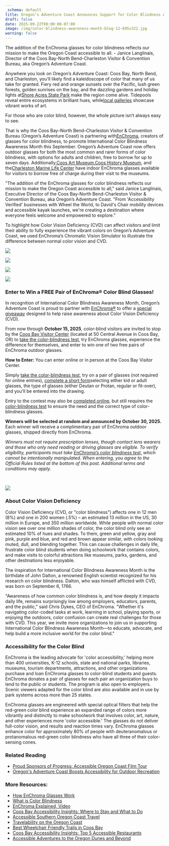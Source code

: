```yaml
---
_schema: default
title: Oregon’s Adventure Coast Announces Support for Color Blindness Awareness Month
draft: false
date: 2025-09-22T00:00:00-07:00
image: /img/color-blindness-awareness-month-blog-12-695x322.jpg
warning: false
---
```

The addition of the EnChroma glasses for color blindness reflects our mission to make the Oregon Coast accessible to all. - Janice Langlinais, Director of the Coos Bay-North Bend-Charleston Visitor & Convention Bureau, aka Oregon’s Adventure Coast.

Anywhere you look on Oregon’s Adventure Coast: Coos Bay, North Bend, and Charleston, you’ll likely find a kaleidoscope of color that many of us take for granted. Fiery red and orange sunsets over the Pacific, lush green forests, golden sunrises on the bay, and the dazzling gardens and holiday lights at[<u>Shore Acres State Park</u>](https://stateparks.oregon.gov/index.cfm?do=park.profile&amp;parkId=68) make the region come alive. Tidepools reveal entire ecosystems in brilliant hues, while[<u>local galleries</u>](https://www.oregonsadventurecoast.com/art-history-culture/) showcase vibrant works of art.

For those who are color blind, however, the whole picture isn’t always easy to see.

That is why the Coos Bay–North Bend–Charleston Visitor & Convention Bureau (Oregon’s Adventure Coast) is partnering with[<u>EnChroma</u>](https://enchroma.com/), creators of glasses for color blindness, to promote International Color Blindness Awareness Month this September. Oregon’s Adventure Coast now offers outdoor glasses for both the most common and rarer forms of color blindness, with options for adults and children, free to borrow for up to seven days. Additionally,[<u>Coos Art Museum</u>](https://coosartmuseum.org/),[<u>Coos History Museum</u>](https://cooshistory.org/), and the[<u>Charleston Marine Life Center</u>](https://cmlc.uoregon.edu/) have indoor EnChroma glasses available for visitors to borrow free of charge during their visit to the museums.

"The addition of the EnChroma glasses for color blindness reflects our mission to make the Oregon Coast accessible to all," said Janice Langlinais, Executive Director of the Coos Bay-North Bend-Charleston Visitor & Convention Bureau, aka Oregon’s Adventure Coast. "From 'Accessibility Verified' businesses with Wheel the World, to David's Chair mobility devices and accessible kayak launches, we're creating a destination where everyone feels welcome and empowered to explore."

To highlight how Color Vision Deficiency (CVD) can affect visitors and limit their ability to fully experience the vibrant colors on Oregon’s Adventure Coast, we used EnChroma’s Chromatic Vision Simulator to illustrate the difference between normal color vision and CVD.

![](/img/color-blindness-awareness-month-blog-12-695x322-4.jpg)

![](/img/color-blindness-awareness-month-blog-12-695x322-1.jpg)

![](/img/color-blindness-awareness-month-blog-12-695x322-2.jpg)

![](/img/color-blindness-awareness-month-blog-12-695x322-3.jpg)

### Enter to Win a FREE Pair of EnChroma® Color Blind Glasses!

In recognition of International Color Blindness Awareness Month, Oregon’s Adventure Coast is proud to partner with [EnChroma®](https://enchroma.com/) to offer a [special giveaway](https://www.oregonsadventurecoast.com/enchroma-giveaway/) designed to help raise awareness about Color Vision Deficiency (CVD).

From now through **October 15, 2025**, color-blind visitors are invited to stop by the [Coos Bay Visitor Center](https://www.oregonsadventurecoast.com/contact/) (located at 50 Central Avenue in Coos Bay, OR) to [take the color-blindness test](https://enchroma.com/pages/test), try EnChroma glasses, experience the difference for themselves, and enter to win one of two free pairs of EnChroma outdoor glasses.

**How to Enter:** You can enter online or in person at the Coos Bay Visitor Center.

Simply [take the color-blindness test](https://enchroma.com/pages/test), try on a pair of glasses (not required for online entries), [complete a short form](https://www.oregonsadventurecoast.com/enchroma-giveaway/)selecting either kid or adult glasses, the type of glasses (either Deutan or Protan, regular or fit-over), and you’ll be entered into the drawing.

Entry to the contest may also be [completed online](https://www.oregonsadventurecoast.com/enchroma-giveaway/), but still requires the [color-blindness test](https://enchroma.com/pages/test) to ensure the need and the correct type of color-blindness glasses.

**Winners will be selected at random and announced by October 30, 2025.** Each winner will receive a complimentary pair of EnChroma outdoor glasses, shipped directly from EnChroma.

*Winners must not require prescription lenses, though contact lens wearers and those who only need reading or driving glasses are eligible. To verify eligibility, participants must take* [*<u>EnChroma’s color blindness test,</u>*](https://enchroma.com/pages/test) *which cannot be intentionally manipulated. When entering, you agree to the Official Rules listed at the bottom of this post. Additional terms and conditions may apply.*

&nbsp;

![](/img/intl-cbam-giveaway-04.jpg)

### About Color Vision Deficiency

Color Vision Deficiency (CVD, or "color blindness") affects one in 12 men (8%) and one in 200 women (.5%) – an estimated 13 million in the US, 30 million in Europe, and 350 million worldwide. While people with normal color vision see over one million shades of color, the color blind only see an estimated 10% of hues and shades. To them, green and yellow, gray and pink, purple and blue, and red and brown appear similar, with colors looking muted, dull, and blending together. This can cause challenges in daily life, frustrate color blind students when doing schoolwork that contains colors, and make visits to colorful attractions like museums, parks, gardens, and other destinations less enjoyable.

The inspiration for International Color Blindness Awareness Month is the birthdate of John Dalton, a renowned English scientist recognized for his research on color blindness. Dalton, who was himself afflicted with CVD, was born on September 6, 1766.

"Awareness of how common color blindness is, and how deeply it impacts daily life, remains surprisingly low among employers, educators, parents, and the public," said Chris Dykes, CEO of EnChroma. "Whether it's navigating color-coded tasks at work, learning in school, playing sports, or enjoying the outdoors, color confusion can create real challenges for those with CVD. This year, we invite more organizations to join us in supporting International Color Blindness Awareness Month—to educate, advocate, and help build a more inclusive world for the color blind."

### Accessibility for the Color Blind

EnChroma is the leading advocate for 'color accessibility,' helping more than 400 universities, K-12 schools, state and national parks, libraries, museums, tourism departments, attractions, and other organizations purchase and loan EnChroma glasses to color-blind students and guests. EnChroma donates a pair of glasses for each pair an organization buys to lend to the public or students. The program is also open to employers. Scenic viewers adapted for the color blind are also available and in use by park systems across more than 25 states.

EnChroma glasses are engineered with special optical filters that help the red-green color blind experience an expanded range of colors more vibrantly and distinctly to make schoolwork that involves color, art, nature, and other experiences more 'color accessible.' The glasses do not deliver full-color vision, and results and reaction times vary. EnChroma glasses enhance color for approximately 80% of people with deuteranomalous or protanomalous red-green color blindness who have all three of their color-sensing cones.

### Related Reading

* [Proud Sponsors of Progress: Accessible Oregon Coast Film Tour](https://www.oregonsadventurecoast.com/blog/proud-sponsors-of-progress-accessible-oregon-coast-film-tour/)
* [Oregon's Adventure Coast Boosts Accessibility for Outdoor Recreation](https://www.oregonsadventurecoast.com/blog/oregon-s-adventure-coast-boosts-accessibility-for-outdoor-recreation/)

### More Resources:

* [How EnChroma Glasses Work](https://enchroma.com/pages/how-enchroma-glasses-work)
* [What is Color Blindness](https://enchroma.com/pages/what-is-color-blindness)
* [EnChroma Explained, Video](https://www.youtube.com/watch?v=TBZM2LyU8g8&amp;t=79s)
* [Coos Bay Accessibility Insights: Where to Stay and What to Do](https://blog.wheeltheworld.com/where-to-stay-and-what-to-do-in-coos-bay-and-their-accessibility/#:~:text=Coos%20Bay%20Boardwalk,-For%20a%20leisurely&amp;amp;text=Almost%20all%20boardwalk%20areas%20also,are%20fully%20accessible%20as%20well.)
* [Accessible Southern Oregon Coast Travel](https://visittheoregoncoast.com/travel-guides/how-to/accessible-southern-oregon-coast-travel/)
* [Travelability on the Oregon Coast](https://visittheoregoncoast.com/travelability-on-the-oregon-coast/)
* [Best Wheelchair Friendly Trails in Coos Bay](https://www.alltrails.com/us/oregon/coos-bay/ada)
* [Coos Bay Accessibility Insights: Top 5 Accessible Restaurants](https://blog.wheeltheworld.com/top-6-accessible-restaurants-in-coos-bay-oregon/)
* [Accessible Adventures to the Oregon Dunes and Beyond](https://traveloregon.com/things-to-do/outdoor-recreation/accessible-adventures-to-the-oregon-dunes-and-beyond/)